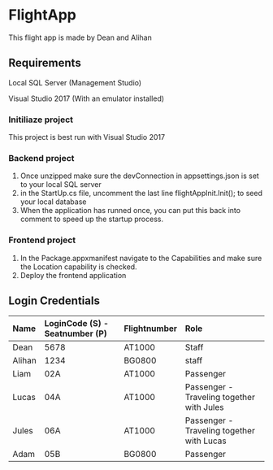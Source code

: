 # FlightApp
This flight app is made by Dean and Alihan
## Requirements

Local SQL Server (Management Studio)

Visual Studio 2017 (With an emulator installed)

### Initiliaze project

This project is best run with Visual Studio 2017

### Backend project

1) Once unzipped make sure the devConnection in appsettings.json is set to your local SQL server
2) in the StartUp.cs file, uncomment the last line flightAppInit.Init(); to seed your local database
3) When the application has runned once, you can put this back into comment to speed up the startup process.


### Frontend project

1) In the Package.appxmanifest navigate to the Capabilities and make sure the Location capability is checked.
2) Deploy the frontend application 


## Login Credentials

| Name    | LoginCode (S) - Seatnumber (P)    | Flightnumber                        | Role                               |
| :---     | :---     | :---                          | :---                                |
| Dean | 5678 | AT1000 | Staff |
| Alihan | 1234 | BG0800 | staff |
| Liam | 02A | AT1000 | Passenger |
| Lucas | 04A | AT1000 | Passenger - Traveling together with Jules |
| Jules | 06A | AT1000 | Passenger - Traveling together with Lucas |
| Adam | 05B | BG0800 | Passenger |


